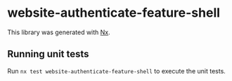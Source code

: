 # website-authenticate-feature-shell

This library was generated with [Nx](https://nx.dev).

## Running unit tests

Run `nx test website-authenticate-feature-shell` to execute the unit tests.
